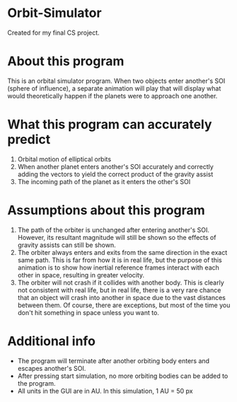 # Orbit-Simulator
Created for my final CS project.

# About this program
This is an orbital simulator program. When two objects enter another's SOI (sphere of influence), a separate animation will play that will display what would theoretically happen if the planets were to approach one another. 

# What this program can accurately predict
1. Orbital motion of elliptical orbits
2. When another planet enters another's SOI accurately and correctly adding the vectors to yield the correct product of the gravity assist
3. The incoming path of the planet as it enters the other's SOI

# Assumptions about this program
1. The path of the orbiter is unchanged after entering another's SOI. However, its resultant magnitude will still be shown so the effects of gravity assists can still be shown.
2. The orbiter always enters and exits from the same direction in the exact same path. This is far from how it is in real life, but the purpose of this animation is to show how inertial reference frames
interact with each other in space, resulting in greater velocity.
3. The orbiter will not crash if it collides with another body. This is clearly not consistent with real life, but in real life, there is a very rare chance that an object will crash into another in space
due to the vast distances between them. Of course, there are exceptions, but most of the time you don't hit something in space unless you want to.

# Additional info
* The program will terminate after another orbiting body enters and escapes another's SOI.
* After pressing start simulation, no more orbiting bodies can be added to the program.
* All units in the GUI are in AU. In this simulation, 1 AU = 50 px
